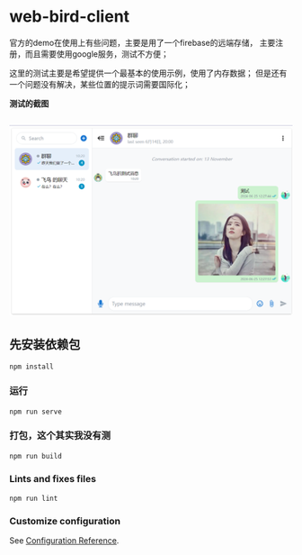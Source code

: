 # web-bird-client
官方的demo在使用上有些问题，主要是用了一个firebase的远端存储，
主要注册，而且需要使用google服务，测试不方便；

这里的测试主要是希望提供一个最基本的使用示例，使用了内存数据；
但是还有一个问题没有解决，某些位置的提示词需要国际化；

**测试的截图**

## ![](doc/demo.png)



## 先安装依赖包

```
npm install
```

### 运行
```
npm run serve
```

### 打包，这个其实我没有测
```
npm run build
```

### Lints and fixes files
```
npm run lint
```

### Customize configuration
See [Configuration Reference](https://cli.vuejs.org/config/).

